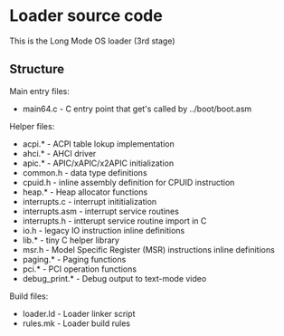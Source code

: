 Loader source code
==================

This is the Long Mode OS loader (3rd stage)

Structure
---------

Main entry files:
* main64.c - C entry point that get's called by ../boot/boot.asm

Helper files:
* acpi.* - ACPI table lokup implementation
* ahci.* - AHCI driver
* apic.* - APIC/xAPIC/x2APIC initialization
* common.h - data type definitions
* cpuid.h - inline assembly definition for CPUID instruction
* heap.* - Heap allocator functions
* interrupts.c - interrupt inititialization
* interrupts.asm - interrupt service routines
* interrupts.h - intterupt service routine import in C
* io.h - legacy IO instruction inline definitions
* lib.* - tiny C helper library
* msr.h - Model Specific Register (MSR) instructions inline definitions
* paging.* - Paging functions
* pci.* - PCI operation functions
* debug_print.* - Debug output to text-mode video

Build files:
* loader.ld - Loader linker script
* rules.mk - Loader build rules
